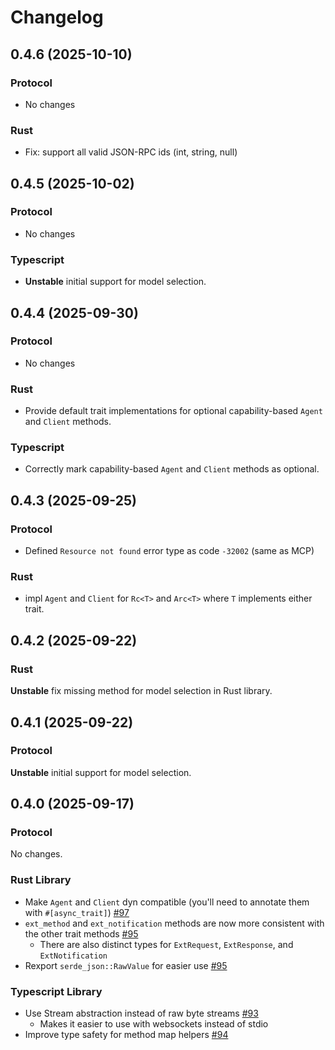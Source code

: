 # Changelog

## 0.4.6 (2025-10-10)

### Protocol

- No changes

### Rust

- Fix: support all valid JSON-RPC ids (int, string, null)

## 0.4.5 (2025-10-02)

### Protocol

- No changes

### Typescript

- **Unstable** initial support for model selection.

## 0.4.4 (2025-09-30)

### Protocol

- No changes

### Rust

- Provide default trait implementations for optional capability-based `Agent` and `Client` methods.

### Typescript

- Correctly mark capability-based `Agent` and `Client` methods as optional.

## 0.4.3 (2025-09-25)

### Protocol

- Defined `Resource not found` error type as code `-32002` (same as MCP)

### Rust

- impl `Agent` and `Client` for `Rc<T>` and `Arc<T>` where `T` implements either trait.

## 0.4.2 (2025-09-22)

### Rust

**Unstable** fix missing method for model selection in Rust library.

## 0.4.1 (2025-09-22)

### Protocol

**Unstable** initial support for model selection.

## 0.4.0 (2025-09-17)

### Protocol

No changes.

### Rust Library

- Make `Agent` and `Client` dyn compatible (you'll need to annotate them with `#[async_trait]`) [#97](https://github.com/agentclientprotocol/agent-client-protocol/pull/97)
- `ext_method` and `ext_notification` methods are now more consistent with the other trait methods [#95](https://github.com/agentclientprotocol/agent-client-protocol/pull/95)
  - There are also distinct types for `ExtRequest`, `ExtResponse`, and `ExtNotification`
- Rexport `serde_json::RawValue` for easier use [#95](https://github.com/agentclientprotocol/agent-client-protocol/pull/95)

### Typescript Library

- Use Stream abstraction instead of raw byte streams [#93](https://github.com/agentclientprotocol/agent-client-protocol/pull/93)
  - Makes it easier to use with websockets instead of stdio
- Improve type safety for method map helpers [#94](https://github.com/agentclientprotocol/agent-client-protocol/pull/94)
